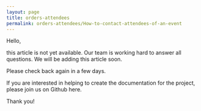 ```yaml
---
layout: page
title: orders-attendees
permalink: orders-attendees/How-to-contact-attendees-of-an-event
---
```


Hello,

this article is not yet available. Our team is working hard to answer all questions. We will be adding this article soon.

Please check back again in a few days.

If you are interested in helping to create the documentation for the project, please join us on Github here.

Thank you!

